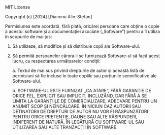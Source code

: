 MIT License

Copyright (c) [2024] [Diaconu Alin-Stefan]

Permisiunea este acordată, fără plată, oricărei persoane care obține o copie a acestui software și a documentației asociate („Software”) pentru a îl utiliza în scopurile de mai jos:

1. Să utilizeze, să modifice și să distribuie copii ale Software-ului.

2. Să permită persoanelor cărora li se furnizează Software-ul să facă acest lucru, cu respectarea următoarelor condiții:

   a. Textul de mai sus privind drepturile de autor și această listă de permisiuni să fie incluse în toate copiile sau porțiunile semnificative ale Software-ului.

   b. SOFTWARE-UL ESTE FURNIZAT „CA ATARE”, FĂRĂ GARANȚIE DE ORICE FEL, EXPLICIT SAU IMPLICIT, INCLUZÂND, DAR FĂRĂ A SE LIMITA LA GARANȚIILE DE COMERCIALIZARE, ADECVARE PENTRU UN ANUMIT SCOP ȘI NEÎNCĂLCARE. ÎN NICIUN CAZ AUTORII SAU DETINATORII DE DREPTURI DE AUTOR NU VOR FI RĂSPUNZĂTORI PENTRU ORICE PRETENTIE, DAUNE SAU ALTE RĂSPUNDERI, INDIFERENT DE NATURĂ, ÎN LEGĂTURĂ CU SOFTWARE-UL SAU UTILIZAREA SAU ALTE TRANZACȚII ÎN SOFTWARE.
